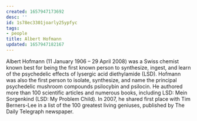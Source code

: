 ```yaml
---
created: 1657947173692
desc: ''
id: 1s78ec3301joarly25ypfyc
tags:
- people
title: Albert Hofmann
updated: 1657947182167
---
```

   
Albert Hofmann (11 January 1906 – 29 April 2008) was a Swiss chemist known best for being the first known person to synthesize, ingest, and learn of the psychedelic effects of lysergic acid diethylamide (LSD). Hofmann was also the first person to isolate, synthesize, and name the principal psychedelic mushroom compounds psilocybin and psilocin. He authored more than 100 scientific articles and numerous books, including LSD: Mein Sorgenkind (LSD: My Problem Child). In 2007, he shared first place with Tim Berners-Lee in a list of the 100 greatest living geniuses, published by The Daily Telegraph newspaper.